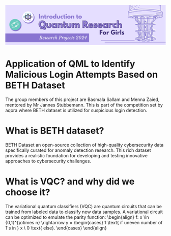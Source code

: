 ![IQRG Banner for Research Projects](../IQRG_Banner_Research_Projects_2024.png)

# Application of QML to Identify Malicious Login Attempts Based on BETH Dataset
The group members of this project are Basmala Sallam and Menna Zaied, mentored by Mr Jannes Stubbemann. This is part of the competition set by aqora where BETH dataset is utilized for suspicious login detection. 
# What is BETH dataset?
BETH Dataset an open-source collection of high-quality cybersecurity data specifically curated for anomaly detection research. This rich dataset provides a realistic foundation for developing and testing innovative approaches to cybersecurity challenges.
# What is VQC? and why did we choose it?
The variational quantum classifiers (VQC) are quantum circuits that can be trained from labeled data to classify new data samples. A variational circuit can be optimized to emulate the parity function:
\begin{align}
f: x \in \{0,1\}^{\otimes n} \rightarrow y =
\begin{cases} 1 \text{  if uneven number of 1's in } x \\ 0
\text{ else}. \end{cases}
\end{align}
